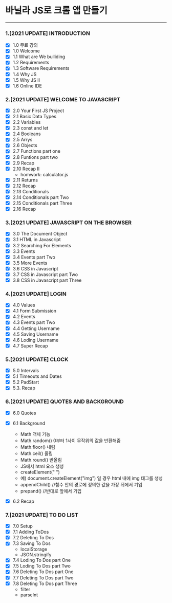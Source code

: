# 바닐라 JS로 크롬 앱 만들기

---

### 1.[2021 UPDATE] INTRODUCTION

- [x] 1.0 무료 강의
- [x] 1.0 Welcome
- [x] 1.1 What are We bulliding
- [x] 1.2 Requirements
- [x] 1.3 Software Requirements
- [x] 1.4 Why JS
- [x] 1.5 Why JS II
- [x] 1.6 Online IDE

### 2.[2021 UPDATE] WELCOME TO JAVASCRIPT

- [x] 2.0 Your First JS Project
- [x] 2.1 Basic Data Types
- [x] 2.2 Variables
- [x] 2.3 const and let
- [x] 2.4 Booleans
- [x] 2.5 Arrys
- [x] 2.6 Objects
- [x] 2.7 Functions part one
- [x] 2.8 Funtions part two
- [x] 2.9 Recap
- [x] 2.10 Recap II
  - homwork: calculator.js
- [x] 2.11 Returns
- [x] 2.12 Recap
- [x] 2.13 Conditionals
- [x] 2.14 Conditionals part Two
- [x] 2.15 Conditionals part Three
- [x] 2.16 Recap

### 3.[2021 UPDATE] JAVASCRIPT ON THE BROWSER

- [x] 3.0 The Document Object
- [x] 3.1 HTML in Javascript
- [x] 3.2 Searching For Elements
- [x] 3.3 Events
- [x] 3.4 Events part Two
- [x] 3.5 More Events
- [x] 3.6 CSS in Javascript
- [x] 3.7 CSS in Javascript part Two
- [x] 3.8 CSS in Javascript part Three

### 4.[2021 UPDATE] LOGIN

- [x] 4.0 Values
- [x] 4.1 Form Submission
- [x] 4.2 Events
- [x] 4.3 Events part Two
- [x] 4.4 Getting Username
- [x] 4.5 Saving Username
- [x] 4.6 Loding Username
- [x] 4.7 Super Recap

### 5.[2021 UPDATE] CLOCK

- [x] 5.0 Intervals
- [x] 5.1 Timeouts and Dates
- [x] 5.2 PadStart
- [x] 5.3. Recap

### 6.[2021 UPDATE] QUOTES AND BACKGROUND

- [x] 6.0 Quotes
- [x] 6.1 Background

  - Math 객체 기능
  - Math.random() 0부터 1사이 무작위의 값을 반환해줌
  - Math.floor() 내림
  - Math.ceil() 올림
  - Math.round() 반올림
  - JS에서 html 요소 생성
  - createElement(" ")
  - 예) document.createElement("img") 일 경우 html 내에 img 태그를 생성
  - appendChild() //함수 안의 경로에 정의한 값을 가장 뒤에서 기입
  - prepand() //반대로 앞에서 기입

- [x] 6.2 Recap

### 7.[2021 UPDATE] TO DO LIST

- [x] 7.0 Setup
- [x] 7.1 Adding ToDos
- [x] 7.2 Deleting To Dos
- [x] 7.3 Saving To Dos
  - localStorage
  - JSON.stringify
- [x] 7.4 Loding To Dos part One
- [x] 7.5 Loding To Dos part Two
- [x] 7.6 Deleting To Dos part One
- [x] 7.7 Deleting To Dos part Two
- [x] 7.8 Deleting To Dos part Three
  - filter
  - parseInt
